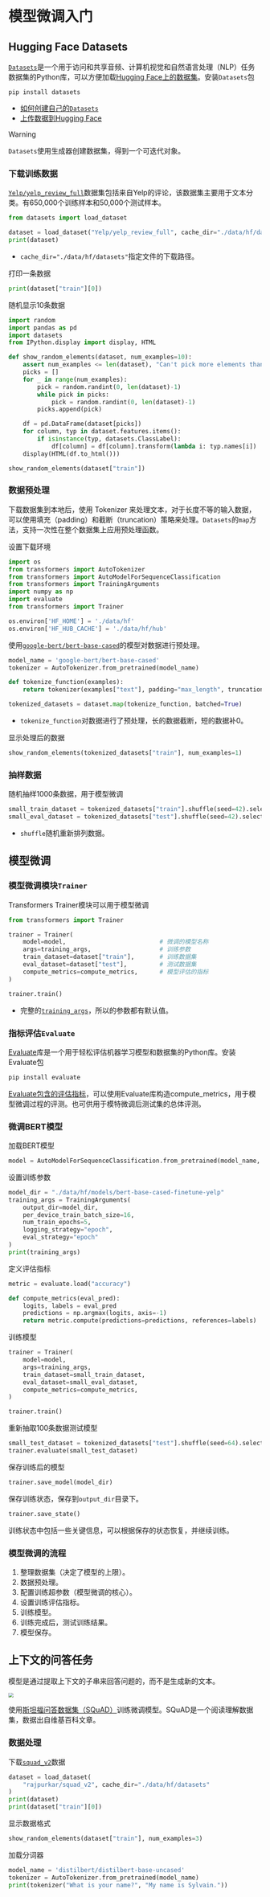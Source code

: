 # 模型微调入门

## Hugging Face Datasets

[`Datasets`](https://huggingface.co/docs/datasets/index)是一个用于访问和共享音频、计算机视觉和自然语言处理（NLP）任务数据集的Python库，可以方便加载[Hugging Face上的数据集](https://huggingface.co/datasets)。安装`Datasets`包

```shell
pip install datasets
```

* [如何创建自己的`Datasets`](https://huggingface.co/docs/datasets/create_dataset)
* [上传数据到Hugging Face](https://huggingface.co/docs/datasets/upload_dataset)

> [!warning]
>
> `Datasets`使用生成器创建数据集，得到一个可迭代对象。

### 下载训练数据

[`Yelp/yelp_review_full`](https://huggingface.co/datasets/Yelp/yelp_review_full)数据集包括来自Yelp的评论，该数据集主要用于文本分类。有650,000个训练样本和50,000个测试样本。

```python
from datasets import load_dataset

dataset = load_dataset("Yelp/yelp_review_full", cache_dir="./data/hf/datasets")
print(dataset)
```

* `cache_dir="./data/hf/datasets"`指定文件的下载路径。

打印一条数据

```python
print(dataset["train"][0])
```

随机显示10条数据

```python
import random
import pandas as pd
import datasets
from IPython.display import display, HTML

def show_random_elements(dataset, num_examples=10):
    assert num_examples <= len(dataset), "Can't pick more elements than there are in the dataset."
    picks = []
    for _ in range(num_examples):
        pick = random.randint(0, len(dataset)-1)
        while pick in picks:
            pick = random.randint(0, len(dataset)-1)
        picks.append(pick)

    df = pd.DataFrame(dataset[picks])
    for column, typ in dataset.features.items():
        if isinstance(typ, datasets.ClassLabel):
            df[column] = df[column].transform(lambda i: typ.names[i])
    display(HTML(df.to_html()))

show_random_elements(dataset["train"])
```

### 数据预处理

下载数据集到本地后，使用 Tokenizer 来处理文本，对于长度不等的输入数据，可以使用填充（padding）和截断（truncation）策略来处理。`Datasets`的`map`方法，支持一次性在整个数据集上应用预处理函数。

设置下载环境

```python
import os
from transformers import AutoTokenizer
from transformers import AutoModelForSequenceClassification
from transformers import TrainingArguments
import numpy as np
import evaluate
from transformers import Trainer

os.environ['HF_HOME'] = './data/hf'
os.environ['HF_HUB_CACHE'] = './data/hf/hub'
```

使用[`google-bert/bert-base-cased`](https://huggingface.co/google-bert/bert-base-cased)的模型对数据进行预处理。

```python
model_name = 'google-bert/bert-base-cased'
tokenizer = AutoTokenizer.from_pretrained(model_name)

def tokenize_function(examples):
    return tokenizer(examples["text"], padding="max_length", truncation=True)

tokenized_datasets = dataset.map(tokenize_function, batched=True)
```

* `tokenize_function`对数据进行了预处理，长的数据截断，短的数据补0。

显示处理后的数据

```python
show_random_elements(tokenized_datasets["train"], num_examples=1)
```

### 抽样数据

随机抽样1000条数据，用于模型微调

```python
small_train_dataset = tokenized_datasets["train"].shuffle(seed=42).select(range(1000))
small_eval_dataset = tokenized_datasets["test"].shuffle(seed=42).select(range(1000))
```

* `shuffle`随机重新排列数据。

## 模型微调

### 模型微调模块`Trainer`

Transformers Trainer模块可以用于模型微调

```python
from transformers import Trainer

trainer = Trainer(
    model=model,                          # 微调的模型名称
    args=training_args,                   # 训练参数
    train_dataset=dataset["train"],       # 训练数据集
    eval_dataset=dataset["test"],         # 测试数据集
    compute_metrics=compute_metrics,      # 模型评估的指标
)

trainer.train()
```

* 完整的[`training_args`](https://huggingface.co/docs/transformers/v4.36.1/en/main_classes/trainer#transformers.TrainingArguments)，所以的参数都有默认值。

### 指标评估`Evaluate`

[Evaluate](https://huggingface.co/docs/evaluate/index)库是一个用于轻松评估机器学习模型和数据集的Python库。安装Evaluate包

```python
pip install evaluate
```

[Evaluate包含的评估指标](https://huggingface.co/evaluate-metric/spaces?p=0)，可以使用Evaluate库构造compute_metrics，用于模型微调过程的评测。也可供用于模特微调后测试集的总体评测。

### 微调BERT模型

加载BERT模型

```python
model = AutoModelForSequenceClassification.from_pretrained(model_name, num_labels=5)
```

设置训练参数

```python
model_dir = "./data/hf/models/bert-base-cased-finetune-yelp"
training_args = TrainingArguments(
    output_dir=model_dir, 
    per_device_train_batch_size=16, 
    num_train_epochs=5, 
    logging_strategy="epoch",
    eval_strategy="epoch"
)
print(training_args)
```

定义评估指标

```python
metric = evaluate.load("accuracy")

def compute_metrics(eval_pred):
    logits, labels = eval_pred
    predictions = np.argmax(logits, axis=-1)
    return metric.compute(predictions=predictions, references=labels)
```

训练模型

```python
trainer = Trainer(
    model=model,
    args=training_args,
    train_dataset=small_train_dataset,
    eval_dataset=small_eval_dataset,
    compute_metrics=compute_metrics,
)

trainer.train()
```

重新抽取100条数据测试模型

```python
small_test_dataset = tokenized_datasets["test"].shuffle(seed=64).select(range(100))
trainer.evaluate(small_test_dataset)
```

保存训练后的模型

```python
trainer.save_model(model_dir)
```

保存训练状态，保存到`output_dir`目录下。

```python
trainer.save_state()
```

训练状态中包括一些关键信息，可以根据保存的状态恢复，并继续训练。

### 模型微调的流程

1. 整理数据集（决定了模型的上限）。
2. 数据预处理。
3. 配置训练超参数（模型微调的核心）。
4. 设置训练评估指标。
5. 训练模型。
6. 训练完成后，测试训练结果。
7. 模型保存。

## 上下文的问答任务

模型是通过提取上下文的子串来回答问题的，而不是生成新的文本。

<img src="../../images/nlp/question_answering.png" style="zoom:60%;" />

使用[斯坦福问答数据集（SQuAD）](https://rajpurkar.github.io/SQuAD-explorer/)训练微调模型。SQuAD是一个阅读理解数据集，数据出自维基百科文章。

### 数据处理

下载[`squad_v2`](https://huggingface.co/datasets/rajpurkar/squad_v2)数据

```python
dataset = load_dataset(
    "rajpurkar/squad_v2", cache_dir="./data/hf/datasets"
)
print(dataset)
print(dataset["train"][0])
```

显示数据格式

```python
show_random_elements(dataset["train"], num_examples=3)
```

加载分词器

```python
model_name = 'distilbert/distilbert-base-uncased'
tokenizer = AutoTokenizer.from_pretrained(model_name)
print(tokenizer("What is your name?", "My name is Sylvain."))
```

